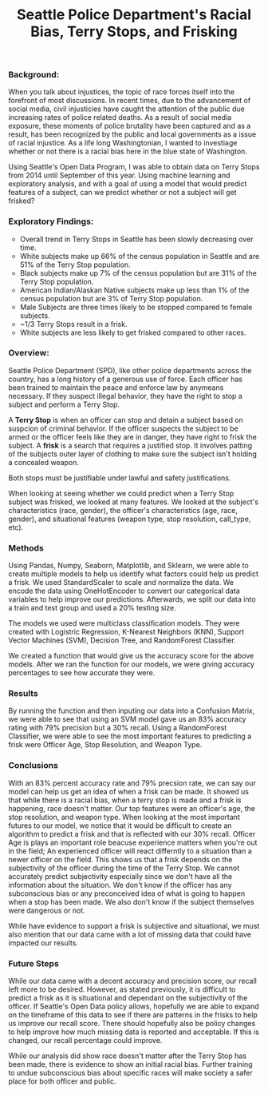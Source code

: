 
<h1 align="center"> Seattle Police Department's Racial Bias, Terry Stops, and Frisking </h1> <br>
<p align="center">
  
### Background:

<p>When you talk about injustices, the topic of race forces itself into the forefront of most discussions. In recent times, due to the advancement of social media, civil injusticies have caught the attention of the public due increasing rates of police related deaths. As a result of social media exposure, these moments of police brutality have been captured and as a result, has been recognized by the public and local governments as a issue of racial injustice. As a life long Washingtonian, I wanted to investiage whether or not there is a racial bias here in the blue state of Washington. </br></p>
<p>Using Seattle's Open Data Program, I was able to obtain data on Terry Stops from 2014 until September of this year. Using machine learning and exploratory analysis, and with a goal of using a model that would predict features of a subject, can we predict whether or not a subject will get frisked?</p>

<h3> Exploratory Findings:</h3>
<ul style="list-style-type:circle;">
  <li> Overall trend in Terry Stops in Seattle has been slowly decreasing over time.
  <li> White subjects make up 66% of the census population in Seattle and are 51% of the Terry Stop population.
  <li> Black subjects make up 7% of the census population but are 31% of the Terry Stop population.
  <li> American Indian/Alaskan Native subjects make up less than 1% of the census population but are 3% of Terry Stop population.
  <li> Male Subjects are three times likely to be stopped compared to female subjects.
  <li> ~1/3 Terry Stops result in a frisk.
  <li> White subjects are less likely to get frisked compared to other races.
</ul>

### Overview:
<p>Seattle Police Department (SPD), like other police departments across the country, has a long history of a generous use of force. Each officer has been trained to maintain the peace and enforce law by anymeans necessary. If they suspect illegal behavior, they have the right to stop a subject and perform a Terry Stop.
    
A **Terry Stop** is when an officer can stop and detain a subject based on suspcion of criminal behavior. If the officer suspects the subject to be armed or the officer feels like they are in danger, they have right to frisk the subject. A **frisk** is a search that requires a justified stop. It involves patting of the subjects outer layer of clothing to make sure the subject isn't holding a concealed weapon.   
    
Both stops must be justifiable under lawful and safety justifications. 
    
When looking at seeing whether we could predict when a Terry Stop subject was frisked, we looked at many features. We looked at the subject's characteristics (race, gender), the officer's characteristics (age, race, gender), and situational features (weapon type, stop resolution, call_type, etc). 

### Methods
  
Using Pandas, Numpy, Seaborn, Matplotlib, and Sklearn, we were able to create multiple models to help us identify what factors could help us predict a frisk. We used StandardScaler to scale and normalize the data. We encode the data using OneHotEncoder to convert our categorical data variables to help improve our predictions. Afterwards, we split our data into a train and test group and used a 20% testing size. 

The models we used were multiclass classification models. They were created with Logistric Regression, K-Nearest Neighbors (KNN), Support Vector Machines (SVM), Decision Tree, and RandomForest Classifier. 
  
We created a function that would give us the accuracy score for the above models. After we ran the function for our models, we were giving accuracy percentages to see how accurate they were. 
  
### Results
  
By running the function and then inputing our data into a Confusion Matrix, we were able to see that using an SVM model gave us an 83% accuracy rating with 79% precision but a 30% recall. Using a RandomForest Classifier, we were able to see the most important features to predicting a frisk were Officer Age, Stop Resolution, and Weapon Type. 

### Conclusions
  
With an 83% percent accuracy rate and 79% precsion rate, we can say our model can help us get an idea of when a frisk can be made. It showed us that while there is a racial bias, when a terry stop is made and a frisk is happening, race doesn't matter. Our top features were an officer's age, the stop resolution, and weapon type. When looking at the most important futures to our model, we notice that it would be difficult to create an algorithm to predict a frisk and that is reflected with our 30% recall. Officer Age is plays an important role beacuse experience matters when you're out in the field; An experienced officer will react differntly to a situation than a newer officer on the field. This shows us that a frisk depends on the subjectivity of the officer during the time of the Terry Stop. We cannot accurately predict subjectivity especially since we don't have all the information about the situation. We don't know if the officer has any subconscious bias or any preconceived idea of what is going to happen when a stop has been made. We also don't know if the subject themselves were dangerous or not.

While have evidence to support a frisk is subjective and situational, we must also mention that our data came with a lot of missing data that could have impacted our results. 
  
### Future Steps

While our data came with a decent accuracy and precision score, our recall left more to be desired. However, as stated previously, it is difficult to predict a frisk as it is situational and dependant on the subjectivity of the officer. If Seattle's Open Data policy allows, hopefully we are able to expand on the timeframe of this data to see if there are patterns in the frisks to help us improve our recall score. There should hopefully also be policy changes to help improve how much missing data is reported and acceptable. If this is changed, our recall percentage could improve. 
  
While our analysis did show race doesn't matter after the Terry Stop has been made, there is evidence to show an initial racial bias. Further training to undue subconscious bias about specific races will make society a safer place for both officer and public. 
